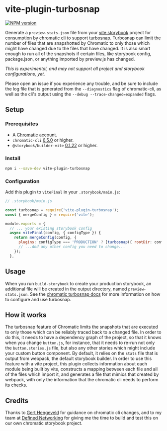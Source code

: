 # vite-plugin-turbosnap

[![NPM version](https://img.shields.io/npm/v/vite-plugin-turbosnap?color=a1b858&label=)](https://www.npmjs.com/package/vite-plugin-turbosnap)

Generate a `preview-stats.json` file from your [vite storybook](https://github.com/eirslett/storybook-builder-vite) project for consumption by [chromatic cli](https://github.com/chromaui/chromatic-cli) to support [turbosnap](https://www.chromatic.com/docs/turbosnap). Turbosnap can limit the number of files that are snapshotted by Chromatic to only those which might have changed due to the files that have changed. It is also smart enough to run all of the snapshots if certain files, like storybook config, package.json, or anything imported by preview.js has changed.

_This is experimental, and may not support all project and storybook configurations, yet._

Please open an issue if you experience any trouble, and be sure to include the log file that is generated from the `--diagnostics` flag of chromatic-cli, as well as the cli's output using the `--debug --trace-changed=expanded` flags.

## Setup

### Prerequisites

- A [Chromatic](https://www.chromatic.com/) account.
- `chromatic-cli` [6.5.0](https://github.com/chromaui/chromatic-cli/blob/main/CHANGELOG.md#650---2022-02-21) or higher.
- `@storybook/builder-vite` [0.1.22](https://github.com/storybookjs/builder-vite/releases/tag/v0.1.22) or higher.

### Install

```bash
npm i --save-dev vite-plugin-turbosnap
```

### Configuration

Add this plugin to `viteFinal` in your `.storybook/main.js`:

```js
// .storybook/main.js

const turbosnap = require('vite-plugin-turbosnap');
const { mergeConfig } = require('vite');

module.exports = {
  // ... your existing storybook config
  async viteFinal(config, { configType }) {
    return mergeConfig(config, {
      plugins: configType === 'PRODUCTION' ? [turbosnap({ rootDir: config.root ?? process.cwd() })] : [],
      // ...And any other config you need to change...
    });
  },
```

## Usage

When you run `build-storybook` to create your production storybook, an additional file will be created in the output directory, named `preview-stats.json`. See the [chromatic turbosnap docs](https://www.chromatic.com/docs/turbosnap) for more information on how to configure and use turbosnap.

## How it works

The turbosnap feature of Chromatic limits the snapshots that are executed to only those which can be reliably traced back to a changed file. In order to do this, it needs to have a dependency graph of the project, so that it knows when you change `button.js`, for instance, that it needs to re-run not only the `button.stories.js` file, but also any other stories which might include your custom button component. By default, it relies on the `stats` file that is output from webpack, the default storybook builder. In order to use this feature with a vite project, this plugin collects information about each module being built by vite, constructs a mapping between each file and all of the files which import it, and generates a file that mimics that created by webpack, with only the information that the chromatic cli needs to perform its checks.

## Credits

Thanks to [Gert Hengeveld](https://github.com/ghengeveld) for guidance on chromatic cli changes, and to my team at [Defined Networking](https://www.defined.net) for giving me the time to build and test this on our own chromatic storybook project.
